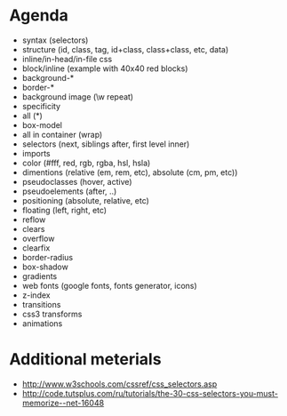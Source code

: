 # Agenda

- syntax (selectors)
- structure (id, class, tag, id+class, class+class, etc, data)
- inline/in-head/in-file css
- block/inline (example with 40x40 red blocks)
- background-*
- border-*
- background image (\w repeat)
- specificity
- all (*)
- box-model
- all in container (wrap)
- selectors (next, siblings after, first level inner)
- imports
- color (#fff, red, rgb, rgba, hsl, hsla)
- dimentions (relative (em, rem, etc), absolute (cm, pm, etc))
- pseudoclasses (hover, active)
- pseudoelements (after, ..)
- positioning (absolute, relative, etc)
- floating (left, right, etc)
- reflow
- clears
- overflow
- clearfix
- border-radius
- box-shadow
- gradients
- web fonts (google fonts, fonts generator, icons)
- z-index
- transitions
- css3 transforms
- animations

# Additional meterials
- http://www.w3schools.com/cssref/css_selectors.asp
- http://code.tutsplus.com/ru/tutorials/the-30-css-selectors-you-must-memorize--net-16048
